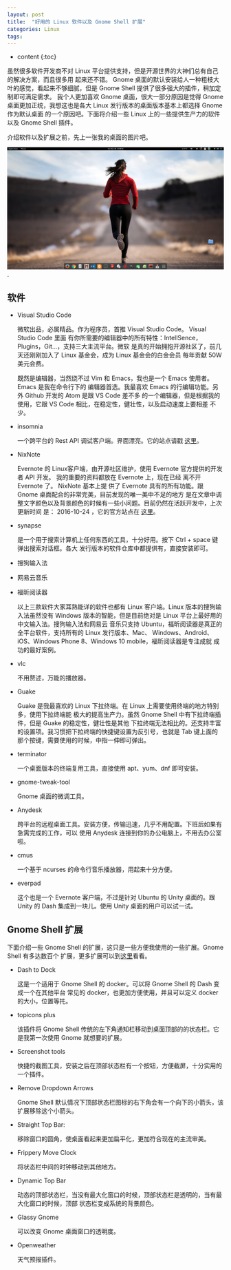 ```yaml
---
layout: post
title:  "好用的 Linux 软件以及 Gnome Shell 扩展"
categories: Linux
tags:  
---
```


* content
{:toc}

虽然很多软件开发商不对 Linux 平台提供支持，但是开源世界的大神们总有自己的解决方案，而且很多用
起来还不错。 Gnome 桌面的默认安装给人一种粗枝大叶的感觉，看起来不够细腻，但是 Gnome Shell 
提供了很多强大的插件，稍加定制即可满足需求。 我个人更加喜欢 Gnome 桌面，很大一部分原因是觉得 
Gnome 桌面更加正统，我想这也是各大 Linux 发行版本的桌面版本基本上都选择 Gnome 作为默认桌面
的一个原因吧。下面将介绍一些 Linux 上的一些提供生产力的软件以及 Gnome Shell 插件。



介绍软件以及扩展之前，先上一张我的桌面的图片吧。 

![](/asserts/images/linux/desktop.png).

软件
---

+ Visual Studio Code

    微软出品，必属精品。作为程序员，首推 Visual Studio Code。 Visual Studio Code 里面
    有你所需要的编辑器中的所有特性：IntellSence，Plugins，Git...，支持三大主流平台。微软
    是真的开始拥抱开源社区了，前几天还刚刚加入了 Linux 基金会，成为 Linux 基金会的白金会员
    每年贡献 50W 美元会费。

    既然是编辑器，当然绕不过 Vim 和 Emacs，我也是一个 Emacs 使用者。Emacs 是我在命令行下的
    编辑器首选。我最喜欢 Emacs 的行编辑功能。另外 Github 开发的 Atom 是跟 VS Code 差不多
    的一个编辑器，但是根据我的使用，它跟 VS Code 相比，在稳定性，健壮性，以及启动速度上要相差
    不少。

+ insomnia

    一个跨平台的 Rest API 调试客户端。界面漂亮。它的站点请戳
    [这里](https://insomnia.rest/)。

+ NixNote

    Evernote 的 Linux客户端，由开源社区维护，使用 Evernote 官方提供的开发者 API 开发。
    我的重要的资料都放在 Evernote 上，现在已经 离不开 Evernote 了。 NixNote 基本上提
    供了 Evernote 具有的所有功能。跟 Gnome 桌面配合的非常完美，目前发现的唯一美中不足的地方
    是在文章中调整文字颜色以及背景颜色的时候有一些小问题。目前仍然在活跃开发中，上次更新时间
    是： 2016-10-24 ，它的官方站点在
    [这里](https://sourceforge.net/projects/nevernote/)。

+ synapse

    是一个用于搜索计算机上任何东西的工具，十分好用。按下 Ctrl + space 键弹出搜索对话框。各大
    发行版本的软件仓库中都提供有，直接安装即可。

+ 搜狗输入法
+ 网易云音乐
+ 福昕阅读器

    以上三款软件大家耳熟能详的软件也都有 Linux 客户端。Linux 版本的搜狗输入法虽然没有 
    Windows 版本的智能，但是目前绝对是 Linux 平台上最好用的中文输入法。搜狗输入法和网易云
    音乐只支持 Ubuntu，福昕阅读器是真正的全平台软件，支持所有的 Linux 发行版本、Mac、
    Windows、Android、iOS、Windows Phone 8、Windows 10 mobile，福昕阅读器是专注成就
    成功的最好案例。

+ vlc

    不用赘述，万能的播放器。

+ Guake

    Guake 是我最喜欢的 Linux 下拉终端。在 Linux 上需要使用终端的地方特别多，使用下拉终端能
    极大的提高生产力。虽然 Gnome Shell 中有下拉终端插件，但是 Guake 的稳定性，健壮性是其他
    下拉终端无法相比的。还支持丰富的设置项。我习惯把下拉终端的快捷键设置为反引号，也就是 Tab
    键上面的那个按键，需要使用的时候，中指一伸即可弹出。

+ terminator

    一个桌面版本的终端复用工具，直接使用 apt、yum、dnf 即可安装。

+ gnome-tweak-tool

    Gnome 桌面的微调工具。

+ Anydesk

    跨平台的远程桌面工具。安装方便，传输迅速，几乎不用配置。下班后如果有急需完成的工作，可以
    使用 Anydesk 连接到你的办公电脑上，不用去办公室啦。

+ cmus

    一个基于 ncurses 的命令行音乐播放器，用起来十分方便。

+ everpad

    这个也是一个 Evernote 客户端，不过是针对 Ubuntu 的 Unity 桌面的。跟 Unity 的 Dash
    集成到一块儿。使用 Unity 桌面的用户可以试一试。

Gnome Shell 扩展
---
下面介绍一些 Gnome Shell 的扩展，这只是一些方便我使用的一些扩展。Gnome Shell 有多达数百个
扩展，更多扩展可以到[这里](https://extensions.gnome.org/#)看看。

+ Dash to Dock

    这是一个适用于 Gnome Shell 的 docker。可以将 Gnome Shell 的 Dash 变成一个在其他平台
    常见的 docker，也更加方便使用，并且可以定义 docker 的大小，位置等扥。

+ topicons plus

    该插件将 Gnome Shell 传统的左下角通知栏移动到桌面顶部的的状态栏。它是我第一次使用 Gnome
    就想要的扩展。

+ Screenshot tools

    快捷的截图工具，安装之后在顶部状态栏有一个按钮，方便截屏，十分实用的一个插件。

+ Remove Dropdown Arrows

    Gnome Shell 默认情况下顶部状态栏图标的右下角会有一个向下的小箭头，该扩展移除这个小箭头。
+ Straight Top Bar:

    移除窗口的圆角，使桌面看起来更加扁平化，更加符合现在的主流审美。

+ Frippery Move Clock

    将状态栏中间的时钟移动到其他地方。

+ Dynamic Top Bar

    动态的顶部状态栏，当没有最大化窗口的时候，顶部状态栏是透明的，当有最大化窗口的时候，顶部
    状态栏变成系统的背景颜色。

+ Glassy Gnome

    可以改变 Gnome 桌面窗口的透明度。

+ Openweather

    天气预报插件。
